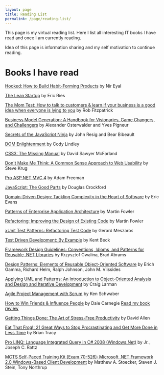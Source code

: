 ```yaml
---
layout: page
title: Reading List
permalink: /page/reading-list/
---
```


This page is my virtual reading list. Here I list all interesting IT books I have read and once I am currently reading.

Idea of this page is information sharing and my self motivation to continue reading.

# Books I have read

[Hooked: How to Build Habit-Forming Products](https://www.amazon.com/Hooked-How-Build-Habit-Forming-Products-ebook/dp/B00HJ4A43S) by Nir Eyal

[The Lean Startup](http://www.amazon.com/Lean-Startup-Entrepreneurs-Continuous-Innovation/dp/0307887898/) by Eric Ries

[The Mom Test: How to talk to customers & learn if your business is a good idea when everyone is lying to you](http://www.amazon.com/Mom-Test-customers-business-everyone/dp/1492180742) by Rob Fitzpatrick

[Business Model Generation: A Handbook for Visionaries, Game Changers, and Challengers](http://www.amazon.com/Business-Model-Generation-Visionaries-Challengers-ebook/dp/B00BD6RFFS/) by Alexander Osterwalder and Yves Pigneur

[Secrets of the JavaScript Ninja](http://www.amazon.com/Secrets-JavaScript-Ninja-John-Resig/dp/193398869X) by John Resig and Bear Bibeault

[DOM Enlightenment](http://www.amazon.com/DOM-Enlightenment-Cody-Lindley/dp/1449342841) by Cody Lindley

[CSS3: The Missing Manual](http://www.amazon.com/CSS3-Missing-David-Sawyer-McFarland/dp/1449325947) by David Sawyer McFarland

[Don't Make Me Think: A Common Sense Approach to Web Usability](http://www.amazon.com/Dont-Make-Me-Think-Usability/dp/0321344758) by Steve Krug

[Pro ASP.NET MVC 4](http://www.amazon.com/Pro-ASP-NET-MVC-Adam-Freeman/dp/1430242361/) by Adam Freeman

[JavaScript: The Good Parts](http://www.amazon.com/JavaScript-Good-Parts-Douglas-Crockford-ebook/dp/B0026OR2ZY/) by Douglas Crockford

[Domain-Driven Design: Tackling Complexity in the Heart of Software](http://www.amazon.com/gp/product/0321125215/ref=cm_li_v_cr_self?tag=linkedin-20) by Eric Evans

[Patterns of Enterprise Application Architecture](http://www.amazon.com/Enterprise-Application-Architecture-Addison-Wesley-Signature/dp/0321127420/ref=sr_1_2?ie=UTF8&s=books&qid=1237111698&sr=8-2) by Martin Fowler

[Refactoring: Improving the Design of Existing Code](http://www.amazon.com/Refactoring-Improving-Existing-Addison-Wesley-Technology/dp/0201485672/ref=sr_1_1?ie=UTF8&s=books&qid=1237111682&sr=8-1) by Martin Fowler

[xUnit Test Patterns: Refactoring Test Code](http://www.amazon.com/xUnit-Test-Patterns-Refactoring-Addison-Wesley/dp/0131495054/ref=sr_1_1?ie=UTF8&s=books&qid=1237112460&sr=1-1) by Gerard Meszaros

[Test Driven Development: By Example](http://www.amazon.com/Test-Driven-Development-Addison-Wesley-Signature/dp/0321146530/ref=sr_1_1?ie=UTF8&s=books&qid=1237111719&sr=8-1) by Kent Beck

[Framework Design Guidelines: Conventions, Idioms, and Patterns for Reusable .NET Libraries](http://www.amazon.com/Framework-Design-Guidelines-Conventions-Development/dp/0321246756/ref=sr_1_2?ie=UTF8&s=books&qid=1237111730&sr=8-2) by Krzysztof Cwalina, Brad Abrams

[Design Patterns: Elements of Reusable Object-Oriented Software](http://www.amazon.com/Design-Patterns-Object-Oriented-Addison-Wesley-Professional/dp/0201633612/ref=pd_bbs_sr_1?ie=UTF8&s=books&qid=1237111763&sr=8-1) by Erich Gamma, Richard Helm, Ralph Johnson, John M. Vlissides

[Applying UML and Patterns: An Introduction to Object-Oriented Analysis and Design and Iterative Development](http://www.amazon.com/Applying-UML-Patterns-Introduction-Object-Oriented/dp/0131489062/ref=pd_bbs_sr_1?ie=UTF8&s=books&qid=1237111780&sr=8-1%22) by Craig Larman

[Agile Project Management with Scrum](http://www.amazon.com/gp/product/073561993X/ref=cm_li_v_cr_self?tag=linkedin-20) by Ken Schwaber

[How to Win Friends & Influence People](http://www.amazon.com/gp/product/0671027034/ref=cm_li_v_cr_self?tag=linkedin-20) by Dale Carnegie
[Read my book review](http://vukoje.net/post/2009/08/06/Book-Review-How-to-Win-Friends-Influence-People.aspx)

[Getting Things Done: The Art of Stress-Free Productivity](http://www.amazon.com/gp/product/0142000280/ref=cm_li_v_p_self?tag=linkedin-20) by David Allen

[Eat That Frog!: 21 Great Ways to Stop Procrastinating and Get More Done in Less Time](http://www.amazon.com/gp/product/1576754227/ref=cm_li_v_cr_self?tag=linkedin-20) by Brian Tracy

[Pro LINQ: Language Integrated Query in C# 2008 (Windows.Net)](http://www.amazon.com/Pro-LINQ-Language-Integrated-Windows-Net/dp/1590597893/ref=sr_1_1?ie=UTF8&s=books&qid=1237112310&sr=1-1) by Jr., Joseph C. Rattz

[MCTS Self-Paced Training Kit (Exam 70-526): Microsoft .NET Framework 2.0 Windows-Based Client Development](http://www.amazon.com/MCTS-Self-Paced-Training-Exam-70-526/dp/0735623333/ref=pd_bbs_sr_1?ie=UTF8&s=books&qid=1237111621&sr=8-1) by Matthew A. Stoecker, Steven J. Stein, Tony Northrup